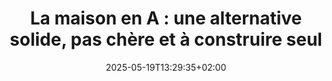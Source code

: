 ---
layout: post
title: "La maison en A : une alternative solide, pas chère et à construire seul"
link: https://reporterre.net/La-maison-en-A-une-alternative-solide-pas-chere-et-a-construire-seul
author: ""
published_date: ""
description: "À 65 ans, Elizabeth Faure a construit quasiment toute seule sa maison en forme de A, pour 40 000 euros. Une alternative féministe, écologiste et peu chère, qui essaime grâce à ses conseils.
À 65 ans, Elizabeth Faure a construit quasiment toute seule sa maison en forme de A, pour 40 000 euros. Une alternative féministe, écologiste et peu chère, qui essaime grâce à ses conseils.
À 65 ans, Elizabeth Faure a construit quasiment toute seule sa maison en forme de A, pour 40 000 euros. Une alternative féministe, écologiste et peu chère, qui essaime grâce à ses conseils."
language: ""
categories: "Liens"
tags: "société"
og-tags: "société"
date: "2025-05-19T13:29:35+02:00"
permalink: /:categories/:year/:month/:day/:title/
---